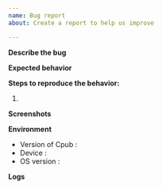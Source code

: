 ```yaml
---
name: Bug report
about: Create a report to help us improve

---
```


<!-- Checklist for reporting a bug
- Check the issue tracker. The issue you have may have already been reported.
- Ensure you have tested the latest developer version.
-->

**Describe the bug**
<!-- A clear and concise description of what the bug is. -->

**Expected behavior**
<!-- A clear and concise description of what you expected to happen. -->

**Steps to reproduce the behavior:**

1. 
<!--
2. Click on '....'
3. Scroll down to '....'
4. See error 
-->

**Screenshots**
<!-- If applicable, add screenshots to help explain your problem otherwise delete this heading. -->

**Environment**
- Version of Cpub : 
- Device : 
- OS version : 

**Logs**
<!-- If applicable, add logs to help the developers in identifying your problem otherwise delete this heading. -->
